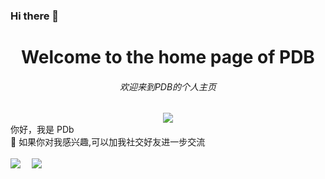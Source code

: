 ### Hi there 👋

<!--
**PDBZz111/PDBZz111** is a ✨ _special_ ✨ repository because its `README.md` (this file) appears on your GitHub profile.

Here are some ideas to get you started:

- 🔭 I’m currently working on ...
- 🌱 I’m currently learning ...
- 👯 I’m looking to collaborate on ...
- 🤔 I’m looking for help with ...
- 💬 Ask me about ...
- 📫 How to reach me: ...
- 😄 Pronouns: ...
- ⚡ Fun fact: ...
-->
<!DOCTYPE html>
<html lang="en">
<head>
    <meta charset="UTF-8">
    <meta http-equiv="X-UA-Compatible" content="IE=edge">
    <meta name="viewport" content="width=device-width, initial-scale=1.0">
</head>
<body>
    <h1 align="center">Welcome to the home page of PDB</h1>
    <h6 align="center">欢迎来到PDB的个人主页</h6>
    <div align="center" ><img order-radius="100px" src="https://cdn.jsdelivr.net/gh/sun0225SUN/photos/images/202108300019556.gif"/></div>
    <div>你好，我是 PDb</div>
    <div>💬 如果你对我感兴趣,可以加我社交好友进一步交流</div>
    <br>
    <a href="https://space.bilibili.com/404892962"><img src="https://img.shields.io/badge/bilibili-B%E7%AB%99-ff69b4"></a>&emsp;
    <a href="https://www.zhihu.com/people/xiao-zhang-zhang-61-10"><img src="https://img.shields.io/badge/zhihu-%E7%9F%A5%E4%B9%8E-blue"></a>&emsp;
    
   
</body>
</html>
